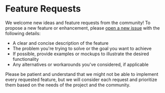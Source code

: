 # Feature Requests

We welcome new ideas and feature requests from the community! To propose a new feature or enhancement, please [open a new issue](https://github.com/freemocap/freemocap/issues/new) with the following details:

- A clear and concise description of the feature
- The problem you're trying to solve or the goal you want to achieve
- If possible, provide examples or mockups to illustrate the desired functionality
- Any alternatives or workarounds you've considered, if applicable

Please be patient and understand that we might not be able to implement every requested feature, but we will consider each request and prioritize them based on the needs of the project and the community.

